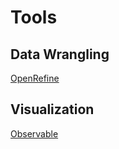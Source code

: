 # Tools

## Data Wrangling

[OpenRefine](http://openrefine.org/)

## Visualization

[Observable](https://observablehq.com)
